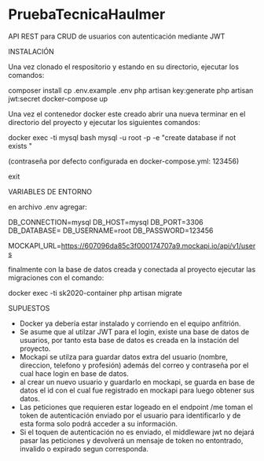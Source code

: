 # PruebaTecnicaHaulmer
API REST para CRUD de usuarios con autenticación mediante JWT

INSTALACIÓN 

Una vez clonado el respositorio y estando en su directorio, ejecutar los comandos:

composer install 
cp .env.example .env 
php artisan key:generate
php artisan jwt:secret
docker-compose up

Una vez el contenedor docker este creado abrir una nueva terminar en el directorio del proyecto y ejecutar los siguientes comandos: 

docker exec -ti mysql bash
mysql -u root -p -e "create database if not exists <nombre-db>"

(contraseña por defecto configurada en docker-compose.yml: 123456)

exit



VARIABLES DE ENTORNO 

en archivo .env agregar: 

DB_CONNECTION=mysql
DB_HOST=mysql
DB_PORT=3306
DB_DATABASE=<nombre-db>
DB_USERNAME=root
DB_PASSWORD=123456

MOCKAPI_URL=https://607096da85c3f000174707a9.mockapi.io/api/v1/users

finalmente con la base de datos creada y conectada al proyecto ejecutar las migraciones con el comando: 

docker exec -ti sk2020-container php artisan migrate




SUPUESTOS

- Docker ya debería estar instalado y corriendo en el equipo anfitrión. 
- Se asume que al utilzar JWT para el login, existe una base de datos de usuarios, 
por tanto esta base de datos es creada en la instación del proyecto. 
- Mockapi se utilza para guardar datos extra del usuario (nombre, direccion, telefono y profesión) 
además del correo y contraseña por el cual hace login en base de datos.
-  al crear un nuevo usuario y guardarlo en mockapi, se guarda en base de datos el id con el cual 
fue registrado en mockapi para luego obtener sus datos. 
- Las peticiones que requieren estar logeado en el endpoint /me toman el token de autenticación enviado por el usuario
para identificarlo y de esta forma solo podrá acceder a su información.
- Si el toquen de autenticación no es enviado, el middleware jwt no dejará pasar las peticiones y devolverá un mensaje
de token no entontrado, invalido o expirado segun corresponda.
